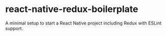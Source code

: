 # react-native-redux-boilerplate
A minimal setup to start a React Native project including Redux with ESLint support.
